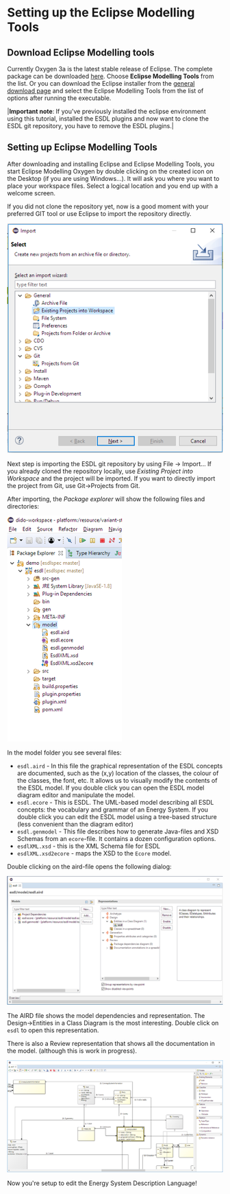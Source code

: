 # Setting up the Eclipse Modelling Tools

## Download Eclipse Modelling tools

Currently Oxygen 3a is the latest stable release of Eclipse. The complete package can be downloaded [here](https://www.eclipse.org/downloads/packages/eclipse-modelling-tools/oxygen3a). Choose **Eclipse Modelling Tools** from the list. Or you can download the Eclipse installer from the [general download page](https://www.eclipse.org/downloads/) and select the Eclipse Modelling Tools from the list of options after running the executable.

|**Important note**: If you've previously installed the eclipse environment using this tutorial, installed the ESDL plugins and now want to clone the ESDL git repository, you have to remove the ESDL plugins.|

## Setting up Eclipse Modelling Tools

After downloading and installing Eclipse and Eclipse Modelling Tools, you start Eclipse Modelling Oxygen by double clicking on the created icon on the Desktop \(if you are using Windows...\). It will ask you where you want to place your workspace files. Select a logical location and you end up with a welcome screen.

If you did not clone the repository yet, now is a good moment with your preferred GIT tool or use Eclipse to import the repository directly.

![](../../../.gitbook/assets/import.png)

Next step is importing the ESDL git repository by using File -&gt; Import... If you already cloned the repository locally, use _Existing Project into Workspace_ and the project will be imported. If you want to directly import the project from Git, use Git-&gt;Projects from Git.

After importing, the _Package explorer_ will show the following files and directories:

![](../../../.gitbook/assets/package-explorer.PNG)

In the model folder you see several files:

* `esdl.aird` - In this file the graphical representation of the ESDL concepts are documented, such as the \(x,y\) location of the classes, the colour of the classes, the font, etc. It allows us to visually modify the contents of the ESDL model. If you double click you can open the ESDL model diagram editor and manipulate the model.
* `esdl.ecore` - This is ESDL. The UML-based model describing all ESDL concepts: the vocabulary and grammar of an Energy System. If you double click you can edit the ESDL model using a tree-based structure \(less convenient than the diagram editor\)
* `esdl.genmodel` - This file describes how to generate Java-files and XSD Schemas from an `ecore`-file. It contains a dozen configuration options.
* `esdlXML.xsd` - this is the XML Schema file for ESDL
* `esdlXML.xsd2ecore` - maps the XSD to the `Ecore` model.

Double clicking on the aird-file opens the following dialog:

![](../../../.gitbook/assets/aird.png)

The AIRD file shows the model dependencies and representation. The Design-&gt;Entities in a Class Diagram is the most interesting. Double click on `esdl` to open this representation.

There is also a Review representation that shows all the documentation in the model. \(although this is work in progress\).

![](../../../.gitbook/assets/esdl-diagram-editor.png)

Now you're setup to edit the Energy System Description Language!

